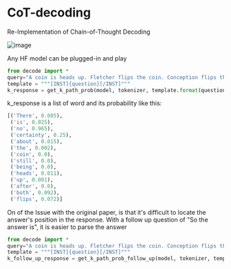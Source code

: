 # CoT-decoding
Re-Implementation of Chain-of-Thought Decoding

![image](https://github.com/fangyuan-ksgk/CoT-decoding/assets/66006349/f248d3f9-3b3b-4820-a20d-f6f1f9e38595)

Any HF model can be plugged-in and play

```python
from decode import *
query="A coin is heads up. Fletcher flips the coin. Conception flips the coin. Is the coin still heads up?"
template = """[INST]{question}[/INST]"""
k_response = get_k_path_prob(model, tokenizer, template.format(question=query), k=5)
```
k_response is a list of word and its probability like this:
```python
[('There', 0.005),
 ('is', 0.025),
 ('no', 0.965),
 ('certainty', 0.25),
 ('about', 0.015),
 ('the', 0.002),
 ('coin', 0.0),
 ('still', 0.0),
 ('being', 0.0),
 ('heads', 0.011),
 ('up', 0.001),
 ('after', 0.0),
 ('both', 0.092),
 ('flips', 0.072)]
```


On of the Issue with the original paper, is that it's difficult to locate the answer's position in the response. With a follow up question of "So the answer is", it is easier to parse the answer
```python
from decode import *
query="A coin is heads up. Fletcher flips the coin. Conception flips the coin. Is the coin still heads up?"
template = """[INST]{question}[/INST]"""
k_follow_up_response = get_k_path_prob_follow_up(model, tokenizer, template.format(question=query), k=5)
```



